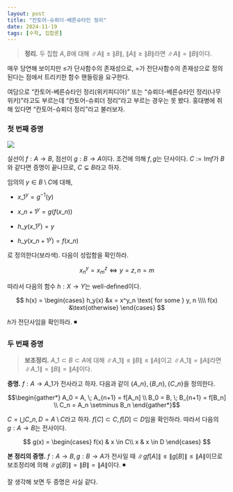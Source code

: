 ```yaml
---
layout: post
title: "칸토어-슈뢰더-베른슈타인 정리"
date: 2024-11-19
tags: [수학, 집합론]
---
```


> **정리.** 두 집합 $A, B$에 대해 $\|A\| \leq \|B\|$, $\|A\| \geq \|B\|$라면 $\|A\| = \|B\|$이다.

매우 당연해 보이지만 $\leq$가 단사함수의 존재성으로, $=$가 전단사함수의 존재성으로 정의된다는 점에서 트리키한 함수 핸들링을 요구한다.

여담으로 “칸토어-베른슈타인 정리(위키피디아)” 또는 “슈뢰더-베른슈타인 정리(나무위키)”라고도 부르는데 “칸토어-슈뢰더 정리”라고 부르는 경우는 못 봤다. 홍대병에 취해 있다면 “칸토어-슈뢰더 정리”라고 불러보자.

### 첫 번째 증명

![](https://velog.velcdn.com/images/dimenerno/post/3e3b706b-77bc-4de3-a9ea-76fa4ffd8dbe/image.png)

실선이 $f: A → B$, 점선이 $g: B → A$이다. 조건에 의해 $f, g$는 단사이다. $C := \mathrm{Im} f$가 $B$와 같다면 증명이 끝나므로, $C \subsetneq B$라고 하자.

임의의 $y \in B \setminus C$에 대해,

- $x\_1^y = g^{-1}(y)$
- $x\_{n+1}^y = g(f(x\_n))$


- $h\_y(x\_1^y) = y$
- $h\_y(x\_{n+1}^y) = f(x\_n)$

로 정의한다(보라색). 다음이 성립함을 확인하라.

$$
x^y_n = x^z_m \iff y = z, n = m
$$

따라서 다음의 함수 $h: X → Y$는 well-defined이다.

$$
h(x) = \begin{cases}
h_y(x) &x = x^y_n \text{ for some } y, n \\\\
f(x) &\text{otherwise}
\end{cases}
$$

$h$가 전단사임을 확인하라. ◾

### 두 번째 증명

> **보조정리.** $A\_1 \subset B \subset A$에 대해 $\|A\_1\| \leq \|B\| \leq \|A\|$이고 $\|A\_1\| = \|A\|$라면 $\|A\_1\| = \|B\| = \|A\|$이다.

**증명.** $f: A → A\_1$가 전사라고 하자. 다음과 같이 $\lbrace A\_n\rbrace, \lbrace B\_n\rbrace, \lbrace C\_n\rbrace$을 정의한다.

$$\begin{gather*}
A_0 = A, \; A_{n+1} = f[A_n] \\
B_0 = B, \; B_{n+1} = f[B_n] \\
C_n = A_n \setminus B_n
\end{gather*}$$

$C = \bigcup C\_n, D = A \setminus C$라고 하자. $f[C] \subset C, f[D] \subset D$임을 확인하라. 따라서 다음의 $g: A → B$는 전사이다.

$$
g(x) = \begin{cases}
f(x) & x \in C\\
x & x \in D
\end{cases}
$$

**본 정리의 증명.** $f: A → B, g: B → A$가 전사일 때 $\|gf[A]\| \leq \|g[B]\| \leq \|A\|$이므로 보조정리에 의해 $\|g[B]\| = \|B\| = \|A\|$이다. ◾



잘 생각해 보면 두 증명은 사실 같다.

